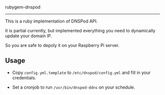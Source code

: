 rubygem-dnspod

-----

This is a ruby implementation of DNSPod API.

It is partial currently, but implemented everything you need to dynamically update your domain IP.

So you are safe to depoly it on your Raspberry Pi server.

## Usage

* Copy `config.yml.template` to `/etc/dnspod/config.yml` and fill in your credentials.

* Set a cronjob to run `/usr/bin/dnspod-ddns` on your schedule.
